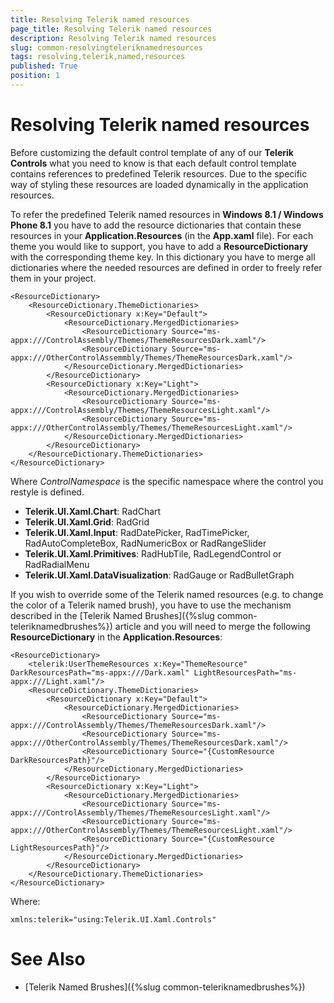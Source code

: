 ```yaml
---
title: Resolving Telerik named resources
page_title: Resolving Telerik named resources
description: Resolving Telerik named resources
slug: common-resolvingteleriknamedresources
tags: resolving,telerik,named,resources
published: True
position: 1
---
```


# Resolving Telerik named resources

Before customizing the default control template of any of our **Telerik Controls** what you need to know is that each default control template contains references to predefined Telerik resources. Due to the specific way of styling these resources are loaded dynamically in the application resources.     

To refer the predefined Telerik named resources in **Windows 8.1 / Windows Phone 8.1** you have to add the resource dictionaries that contain these resources in your **Application.Resources** (in the **App.xaml** file). For each theme you would like to support, you have to add a **ResourceDictionary** with the corresponding theme key. In this dictionary you have to merge all dictionaries where the needed resources are defined in order to freely refer them in your project.

	<ResourceDictionary>
		<ResourceDictionary.ThemeDictionaries>
			<ResourceDictionary x:Key="Default">
				<ResourceDictionary.MergedDictionaries>
					<ResourceDictionary Source="ms-appx:///ControlAssembly/Themes/ThemeResourcesDark.xaml"/>
					<ResourceDictionary Source="ms-appx:///OtherControlAssemmbly/Themes/ThemeResourcesDark.xaml"/>
				</ResourceDictionary.MergedDictionaries>
			</ResourceDictionary>
			<ResourceDictionary x:Key="Light">
				<ResourceDictionary.MergedDictionaries>
					<ResourceDictionary Source="ms-appx:///ControlAssembly/Themes/ThemeResourcesLight.xaml"/>
					<ResourceDictionary Source="ms-appx:///OtherControlAssembly/Themes/ThemeResourcesLight.xaml"/>
				</ResourceDictionary.MergedDictionaries>
			</ResourceDictionary>
		</ResourceDictionary.ThemeDictionaries>
	</ResourceDictionary>

Where *ControlNamespace* is the specific namespace where the control you restyle is defined.

* **Telerik.UI.Xaml.Chart**: RadChart
* **Telerik.UI.Xaml.Grid**: RadGrid
* **Telerik.UI.Xaml.Input**: RadDatePicker, RadTimePicker, RadAutoCompleteBox, RadNumericBox or RadRangeSlider
* **Telerik.UI.Xaml.Primitives**: RadHubTile, RadLegendControl or RadRadialMenu
* **Telerik.UI.Xaml.DataVisualization**: RadGauge or RadBulletGraph

If you wish to override some of the Telerik named resources (e.g. to change the color of a Telerik named brush), you have to use the mechanism described in the [Telerik Named Brushes]({%slug common-teleriknamedbrushes%}) article and you will need to merge the following **ResourceDictionary** in the **Application.Resources**:

	<ResourceDictionary>
		<telerik:UserThemeResources x:Key="ThemeResource" DarkResourcesPath="ms-appx:///Dark.xaml" LightResourcesPath="ms-appx:///Light.xaml"/>
		<ResourceDictionary.ThemeDictionaries>
			<ResourceDictionary x:Key="Default">
				<ResourceDictionary.MergedDictionaries>
					<ResourceDictionary Source="ms-appx:///ControlAssembly/Themes/ThemeResourcesDark.xaml"/>
					<ResourceDictionary Source="ms-appx:///OtherControlAssembly/Themes/ThemeResourcesDark.xaml"/>
					<ResourceDictionary Source="{CustomResource DarkResourcesPath}"/>
				</ResourceDictionary.MergedDictionaries>
			</ResourceDictionary>
			<ResourceDictionary x:Key="Light">
				<ResourceDictionary.MergedDictionaries>
					<ResourceDictionary Source="ms-appx:///ControlAssembly/Themes/ThemeResourcesLight.xaml"/>
					<ResourceDictionary Source="ms-appx:///OtherControlAssembly/Themes/ThemeResourcesLight.xaml"/>
					<ResourceDictionary Source="{CustomResource LightResourcesPath}"/>
				</ResourceDictionary.MergedDictionaries>
			</ResourceDictionary>
		</ResourceDictionary.ThemeDictionaries>
	</ResourceDictionary>

Where:

	xmlns:telerik="using:Telerik.UI.Xaml.Controls"

# See Also

 * [Telerik Named Brushes]({%slug common-teleriknamedbrushes%})